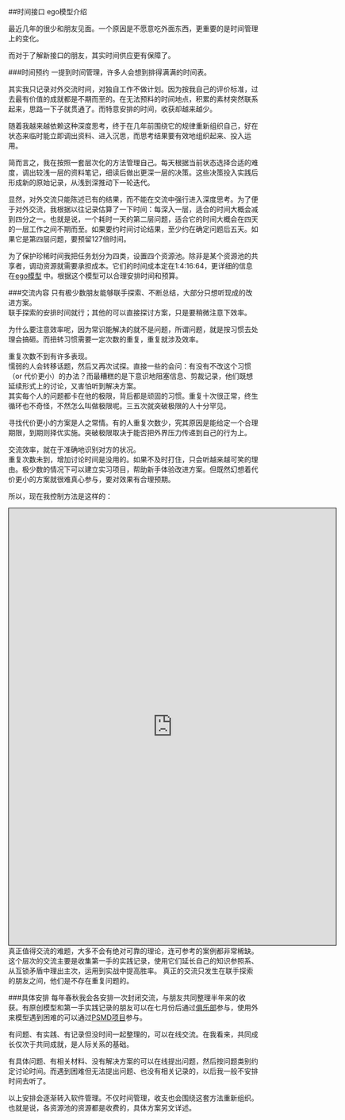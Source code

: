 ##时间接口
ego模型介绍

最近几年的很少和朋友见面。一个原因是不愿意吃外面东西，更重要的是时间管理上的变化。

而对于了解新接口的朋友，其实时间供应更有保障了。

###时间预约
一提到时间管理，许多人会想到排得满满的时间表。

其实我只记录对外交流时间，对独自工作不做计划。因为按我自己的评价标准，过去最有价值的成就都是不期而至的。在无法预料的时间地点，积累的素材突然联系起来，思路一下子就贯通了。而特意安排的时间，收获却越来越少。

随着我越来越依赖这种深度思考，终于在几年前围绕它的规律重新组织自己，好在状态来临时能立即调出资料、进入沉思，而思考结果要有效地组织起来、投入运用。

简而言之，我在按照一套层次化的方法管理自己。每天根据当前状态选择合适的难度，调出较浅一层的资料笔记，细读后做出更深一层的决策。这些决策投入实践后形成新的原始记录，从浅到深推动下一轮迭代。

显然，对外交流只能陈述已有的结果，而不能在交流中强行进入深度思考。为了便于对外交流，我根据以往记录估算了一下时间：每深入一层，适合的时间大概会减到四分之一。也就是说，一个耗时一天的第二层问题，适合它的时间大概会在四天的一层工作之间不期而至。如果要约时间讨论结果，至少约在确定问题后五天。如果它是第四层问题，要预留127倍时间。

为了保护珍稀时间我把任务划分为四类，设置四个资源池。除非是某个资源池的共享者，调动资源就需要承担成本。它们的时间成本定在1:4:16:64，更详细的信息在[ego模型](https://github.com/hyg/ego/blob/master/ego.com.md)
中。根据这个模型可以合理安排时间和预算。

###交流内容
只有极少数朋友能够联手探索、不断总结，大部分只想听现成的改进方案。  
联手探索的安排时间就行；其他的可以直接探讨方案，只是要稍微注意下效率。

为什么要注意效率呢，因为常识能解决的就不是问题，所谓问题，就是按习惯去处理会搞砸。而扭转习惯需要一定次数的重复，重复就涉及效率。

重复次数不到有许多表现。  
懦弱的人会转移话题，然后又再次试探。直接一些的会问：有没有不改这个习惯（or 代价更小）的办法？而最糟糕的是下意识地阻塞信息、剪裁记录，他们既想延续形式上的讨论，又害怕听到解决方案。  
其实每个人的问题都卡在他的极限，背后都是顽固的习惯。重复十次很正常，终生循环也不奇怪，不然怎么叫做极限呢。三五次就突破极限的人十分罕见。

寻找代价更小的方案是人之常情。有的人重复次数少，究其原因是能给定一个合理期限，到期则择优实施。突破极限取决于能否把外界压力传递到自己的行为上。

交流效率，就在于准确地识别对方的状况。  
重复次数未到，增加讨论时间是没用的。如果不及时打住，只会听越来越可笑的理由。极少数的情况下可以建立实习项目，帮助新手体验改进方案。但既然幻想着代价更小的方案就很难真心参与，要对效果有合理预期。

所以，现在我控制方法是这样的：
<iframe id="embed_dom" name="embed_dom" frameborder="0" style="border:1px solid #000;display:block;width:660px; height:880px;" src="https://www.processon.com/embed/573ab9afe4b06d79095b3cd7"></iframe>
真正值得交流的难题，大多不会有绝对可靠的理论，连可参考的案例都非常稀缺。这个层次的交流主要是收集第一手的实践记录，使用它们延长自己的知识参照系、从互锁矛盾中理出主次，运用到实战中提高胜率。  
真正的交流只发生在联手探索的朋友之间，他们是不存在重复问题的。

###具体安排
每年春秋我会各安排一次封闭交流，与朋友共同整理半年来的收获。有原创模型和第一手实践记录的朋友可以在七月份后通过[俱乐部](https://github.com/hyg/ego/blob/master/club.com.md)参与，使用外来模型遇到困难的可以通过[PSMD项目](https://github.com/xuemen/PSMD/blob/master/com.md)参与。

有问题、有实践、有记录但没时间一起整理的，可以在线交流。在我看来，共同成长仅次于共同成就，是人际关系的基础。

有具体问题、有相关材料、没有解决方案的可以在线提出问题，然后按问题类别约定讨论时间。而遇到困难但无法提出问题、也没有相关记录的，以后我一般不安排时间去听了。

以上安排会逐渐转入软件管理。不仅时间管理，收支也会围绕这套方法重新组织。也就是说，各资源池的资源都是收费的，具体方案另文详述。